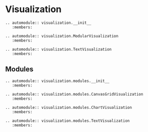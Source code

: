 # Visualization

```{eval-rst}
.. automodule:: visualization.__init__
   :members:
```

```{eval-rst}
.. automodule:: visualization.ModularVisualization
   :members:
```

```{eval-rst}
.. automodule:: visualization.TextVisualization
   :members:
```

## Modules

```{eval-rst}
.. automodule:: visualization.modules.__init__
   :members:
```

```{eval-rst}
.. automodule:: visualization.modules.CanvasGridVisualization
   :members:
```

```{eval-rst}
.. automodule:: visualization.modules.ChartVisualization
   :members:
```

```{eval-rst}
.. automodule:: visualization.modules.TextVisualization
   :members:
```
